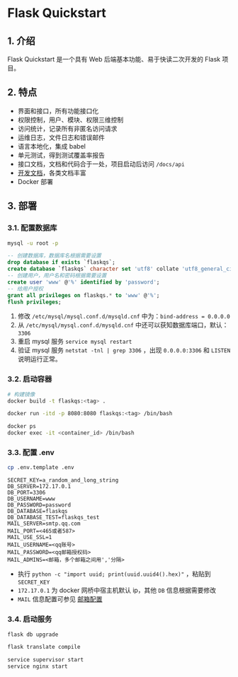 # Flask Quickstart

## 1. 介绍

Flask Quickstart 是一个具有 Web 后端基本功能、易于快读二次开发的 Flask 项目。

## 2. 特点

- 界面和接口，所有功能接口化
- 权限控制，用户、模块、权限三维控制
- 访问统计，记录所有非匿名访问请求
- 运维日志，文件日志和错误邮件
- 语言本地化，集成 babel
- 单元测试，得到测试覆盖率报告
- 接口文档，文档和代码合于一处，项目启动后访问 `/docs/api`
- [开发文档](docs/README.md)，各类文档丰富
- Docker 部署

## 3. 部署

### 3.1. 配置数据库

```bash
mysql -u root -p
```

```sql
-- 创建数据库，数据库名根据需要设置
drop database if exists `flaskqs`;
create database `flaskqs` character set 'utf8' collate 'utf8_general_ci';
-- 创建用户，用户名和密码根据需要设置
create user 'www' @'%' identified by 'password';
-- 给用户授权
grant all privileges on flaskqs.* to 'www' @'%';
flush privileges;
```

1. 修改 `/etc/mysql/mysql.conf.d/mysqld.cnf` 中为：`bind-address = 0.0.0.0`
2. 从 `/etc/mysql/mysql.conf.d/mysqld.cnf` 中还可以获知数据库端口，默认：`3306`
3. 重启 mysql 服务 `service mysql restart`
4. 验证 mysql 服务 `netstat -tnl | grep 3306` ，出现 `0.0.0.0:3306` 和 `LISTEN` 说明运行正常。

### 3.2. 启动容器

```bash
# 构建镜像
docker build -t flaskqs:<tag> .
```

```bash
docker run -itd -p 8080:8080 flaskqs:<tag> /bin/bash
```

```bash
docker ps
docker exec -it <container_id> /bin/bash
```

### 3.3. 配置 .env

```bash
cp .env.template .env
```

```properties
SECRET_KEY=a_random_and_long_string
DB_SERVER=172.17.0.1
DB_PORT=3306
DB_USERNAME=www
DB_PASSWORD=password
DB_DATABASE=flaskqs
DB_DATABASE_TEST=flaskqs_test
MAIL_SERVER=smtp.qq.com
MAIL_PORT=<465或者587>
MAIL_USE_SSL=1
MAIL_USERNAME=<qq账号>
MAIL_PASSWORD=<qq邮箱授权码>
MAIL_ADMINS=<邮箱，多个邮箱之间用','分隔>
```

- 执行 `python -c "import uuid; print(uuid.uuid4().hex)"` ，粘贴到 `SECRET_KEY`
- `172.17.0.1` 为 docker 网桥中宿主机默认 ip，其他 `DB` 信息根据需要修改
- `MAIL` 信息配置可参见 [邮箱配置](docs/mail.md)

### 3.4. 启动服务

```bash
flask db upgrade
```

```bash
flask translate compile
```

```bash
service supervisor start
service nginx start
```
